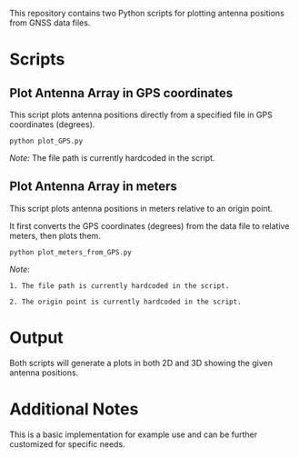 This repository contains two Python scripts for plotting antenna positions from GNSS data files.

# Scripts
## Plot Antenna Array in GPS coordinates

This script plots antenna positions directly from a specified file in  GPS coordinates (degrees).  

`python plot_GPS.py`

*Note:* 
    The file path is currently hardcoded in the script.

## Plot Antenna Array in meters

This script plots antenna positions in meters relative to an origin point. 

It first converts the GPS coordinates (degrees) from the data file to relative meters, then plots them.

`python plot_meters_from_GPS.py`

*Note:*
    
    1. The file path is currently hardcoded in the script. 

    2. The origin point is currently hardcoded in the script.


# Output

Both scripts will generate a plots in both 2D and 3D showing the given antenna positions.

# Additional Notes

This is a basic implementation for example use and can be further customized for specific needs.